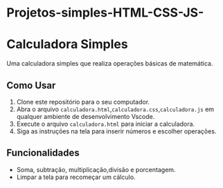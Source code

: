 # Projetos-simples-HTML-CSS-JS-
# Calculadora Simples

Uma calculadora simples que realiza operações básicas de matemática.

## Como Usar

1. Clone este repositório para o seu computador.
2. Abra o arquivo `calculadora.html`,`calculadora.css`,`calculadora.js` em qualquer ambiente de desenvolvimento Vscode.
3. Execute o arquivo `calculadora.html` para iniciar a calculadora.
4. Siga as instruções na tela para inserir números e escolher operações.

## Funcionalidades

- Soma, subtração, multiplicação,divisão e porcentagem.
- Limpar a tela para recomeçar um cálculo.
